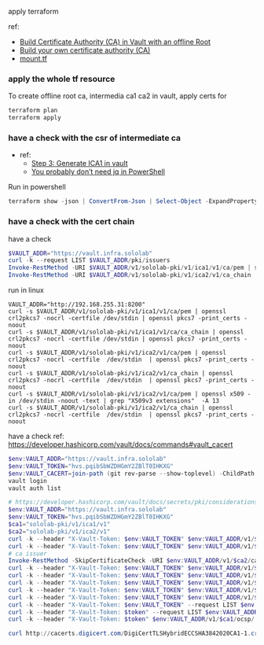apply terraform 

ref: 
- [Build Certificate Authority (CA) in Vault with an offline Root](https://developer.hashicorp.com/vault/tutorials/secrets-management/pki-engine-external-ca)
- [Build your own certificate authority (CA)](https://developer.hashicorp.com/vault/tutorials/secrets-management/pki-engine)
- [mount.tf](https://github.com/arpanrecme/vault_monorepo/blob/main/codified_vault/pki/mount.tf)

### apply the whole tf resource 
To create offline root ca, intermedia ca1 ca2 in vault, apply certs for 
```powershell
terraform plan
terraform apply
```

### have a check with the csr of intermediate ca
- ref: 
  - [Step 3: Generate ICA1 in vault](https://developer.hashicorp.com/vault/tutorials/secrets-management/pki-engine-external-ca#step-3-generate-ica1-in-vault)
  - [You probably don’t need jq in PowerShell](https://ncox.dev/blog/jq-powershell/)

Run in powershell
```powershell
terraform show -json | ConvertFrom-Json | Select-Object -ExpandProperty values | Select-Object -ExpandProperty root_module | Select-Object -ExpandProperty resources | Where-Object {$_.type -eq "vault_pki_secret_backend_intermediate_cert_request" -and $_.name -eq "sololab_v1_ica1_v1"} | Select-Object -ExpandProperty values | Select-Object -ExpandProperty csr | Out-File -Encoding utf8 -FilePath .\csr\sololab_v1_ica1_v1.csr
```

### have a check with the cert chain
have a check
```powershell
$VAULT_ADDR="https://vault.infra.sololab"
curl -k --request LIST $VAULT_ADDR/pki/issuers
Invoke-RestMethod -URI $VAULT_ADDR/v1/sololab-pki/v1/ica1/v1/ca/pem | step certificate inspect
Invoke-RestMethod -URI $VAULT_ADDR/v1/sololab-pki/v1/ica2/v1/ca_chain | step certificate inspect
```
run in linux
```shell
VAULT_ADDR="http://192.168.255.31:8200" 
curl -s $VAULT_ADDR/v1/sololab-pki/v1/ica1/v1/ca/pem | openssl crl2pkcs7 -nocrl -certfile /dev/stdin | openssl pkcs7 -print_certs -noout
curl -s $VAULT_ADDR/v1/sololab-pki/v1/ica1/v1/ca/ca_chain | openssl crl2pkcs7 -nocrl -certfile /dev/stdin | openssl pkcs7 -print_certs -noout
curl -s $VAULT_ADDR/v1/sololab-pki/v1/ica2/v1/ca/pem | openssl crl2pkcs7 -nocrl -certfile  /dev/stdin  | openssl pkcs7 -print_certs -noout
curl -s $VAULT_ADDR/v1/sololab-pki/v1/ica2/v1/ca_chain | openssl crl2pkcs7 -nocrl -certfile  /dev/stdin  | openssl pkcs7 -print_certs -noout
curl -s $VAULT_ADDR/v1/sololab-pki/v1/ica2/v1/ca/pem | openssl x509 -in /dev/stdin -noout -text | grep "X509v3 extensions"  -A 13
curl -s $VAULT_ADDR/v1/sololab-pki/v1/ica2/v1/ca_chain | openssl crl2pkcs7 -nocrl -certfile  /dev/stdin  | openssl pkcs7 -print_certs -noout
```

have a check
ref: https://developer.hashicorp.com/vault/docs/commands#vault_cacert
```powershell
$env:VAULT_ADDR="https://vault.infra.sololab"
$env:VAULT_TOKEN="hvs.pqibSbWZDHGmY2ZBlT0IHKXG"
$env:VAULT_CACERT=join-path (git rev-parse --show-toplevel) -ChildPath "KubeWorkShop\Traefik\conf\root_ca.crt"
vault login
vault auth list

# https://developer.hashicorp.com/vault/docs/secrets/pki/considerations#role-based-access
$env:VAULT_ADDR="https://vault.infra.sololab"
$env:VAULT_TOKEN="hvs.pqibSbWZDHGmY2ZBlT0IHKXG"
$ca1="sololab-pki/v1/ica1/v1"
$ca2="sololab-pki/v1/ica2/v1"
curl -k --header "X-Vault-Token: $env:VAULT_TOKEN" $env:VAULT_ADDR/v1/$ca1/ca/pem
curl -k --header "X-Vault-Token: $env:VAULT_TOKEN" $env:VAULT_ADDR/v1/$ca2/ca_chain
# ca issuer
Invoke-RestMethod -SkipCertificateCheck -URI $env:VAULT_ADDR/v1/$ca2/ca | step certificate inspect
curl -k --header "X-Vault-Token: $env:VAULT_TOKEN" $env:VAULT_ADDR/v1/$ca2/ca
curl -k --header "X-Vault-Token: $env:VAULT_TOKEN" $env:VAULT_ADDR/v1/$ca1/config/urls | ConvertFrom-Json
curl -k --header "X-Vault-Token: $env:VAULT_TOKEN" $env:VAULT_ADDR/v1/$ca1/config/crl  | ConvertFrom-Json  
curl -k --header "X-Vault-Token: $env:VAULT_TOKEN" $env:VAULT_ADDR/v1/$ca1/crl/pem
curl -k --header "X-Vault-Token: $env:VAULT_TOKEN" $env:VAULT_ADDR/v1/$ca1/crl/rotate | ConvertFrom-Json  
curl -k --header "X-Vault-Token: $env:VAULT_TOKEN" --request LIST $env:VAULT_ADDR/v1/$ca1/issuers | ConvertFrom-Json  
curl -k --header "X-Vault-Token: $token" --request LIST $env:VAULT_ADDR/v1/$ca1/roles | ConvertFrom-Json  
curl -k --header "X-Vault-Token: $token" $env:VAULT_ADDR/v1/$ca1/ocsp/

curl http://cacerts.digicert.com/DigiCertTLSHybridECCSHA3842020CA1-1.crt
```